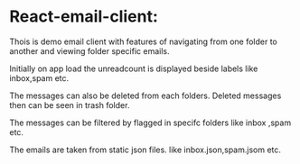 # React-email-client:

Thois is demo email client with features of navigating from one folder to another and viewing folder specific emails.

Initially on app load the unreadcount is displayed beside labels like inbox,spam etc.

The messages can also be deleted from each folders. Deleted messages then can be seen in trash folder.

The messages can be filtered by flagged in specifc folders like inbox ,spam etc.

The emails are taken from static json files. like inbox.json,spam.jsom etc.
